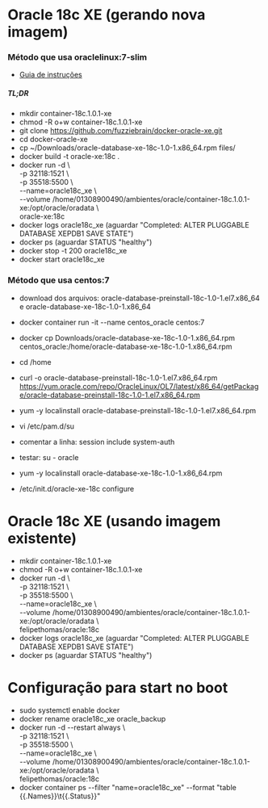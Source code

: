 # Oracle 18c XE (gerando nova imagem)

### Método que usa oraclelinux:7-slim
- [Guia de instruções](https://github.com/felipethomas/docker-oracle-xe/blob/master/README.md)
  
##### TL;DR
- mkdir container-18c.1.0.1-xe  
- chmod -R o+w container-18c.1.0.1-xe  
- git clone https://github.com/fuzziebrain/docker-oracle-xe.git  
- cd docker-oracle-xe  
- cp ~/Downloads/oracle-database-xe-18c-1.0-1.x86_64.rpm files/  
- docker build -t oracle-xe:18c .  
- docker run -d \  
  -p 32118:1521 \  
  -p 35518:5500 \  
  --name=oracle18c_xe \  
  --volume /home/01308900490/ambientes/oracle/container-18c.1.0.1-xe:/opt/oracle/oradata \  
  oracle-xe:18c  
- docker logs oracle18c_xe (aguardar "Completed: ALTER PLUGGABLE DATABASE XEPDB1 SAVE STATE")  
- docker ps (aguardar STATUS "healthy")  
- docker stop -t 200 oracle18c_xe  
- docker start oracle18c_xe  
    
### Método que usa centos:7
- download dos arquivos: oracle-database-preinstall-18c-1.0-1.el7.x86_64 e oracle-database-xe-18c-1.0-1.x86_64

- docker container run -it --name centos_oracle centos:7  
- docker cp Downloads/oracle-database-xe-18c-1.0-1.x86_64.rpm centos_oracle:/home/oracle-database-xe-18c-1.0-1.x86_64.rpm  
- cd /home  
- curl -o oracle-database-preinstall-18c-1.0-1.el7.x86_64.rpm https://yum.oracle.com/repo/OracleLinux/OL7/latest/x86_64/getPackage/oracle-database-preinstall-18c-1.0-1.el7.x86_64.rpm  
- yum -y localinstall oracle-database-preinstall-18c-1.0-1.el7.x86_64.rpm  
  
- vi /etc/pam.d/su  
- comentar a linha: session                include         system-auth  
- testar: su - oracle  
- yum -y localinstall oracle-database-xe-18c-1.0-1.x86_64.rpm  
- /etc/init.d/oracle-xe-18c configure  

# Oracle 18c XE (usando imagem existente)

- mkdir container-18c.1.0.1-xe  
- chmod -R o+w container-18c.1.0.1-xe  
- docker run -d \  
-p 32118:1521 \  
-p 35518:5500 \  
--name=oracle18c_xe \  
--volume /home/01308900490/ambientes/oracle/container-18c.1.0.1-xe:/opt/oracle/oradata \  
felipethomas/oracle:18c  
- docker logs oracle18c_xe (aguardar "Completed: ALTER PLUGGABLE DATABASE XEPDB1 SAVE STATE")  
- docker ps (aguardar STATUS "healthy")  

# Configuração para start no boot

- sudo systemctl enable docker  
- docker rename oracle18c_xe oracle_backup  
- docker run -d --restart always \  
-p 32118:1521 \  
-p 35518:5500 \  
--name=oracle18c_xe \  
--volume /home/01308900490/ambientes/oracle/container-18c.1.0.1-xe:/opt/oracle/oradata \  
felipethomas/oracle:18c  
- docker container ps --filter "name=oracle18c_xe" --format "table {{.Names}}\t{{.Status}}"  
